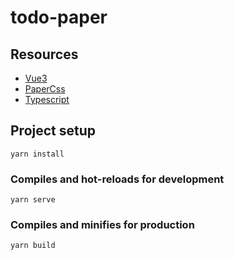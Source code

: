 # todo-paper

## Resources
- [Vue3](https://v3.vuejs.org/)
- [PaperCss](https://www.getpapercss.com/)
- [Typescript](https://www.typescriptlang.org/)

## Project setup
```
yarn install
```

### Compiles and hot-reloads for development
```
yarn serve
```

### Compiles and minifies for production
```
yarn build
```


